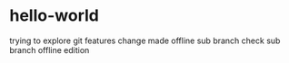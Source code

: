 # hello-world
trying to explore git features
change made offline
sub branch check
sub branch offline edition
